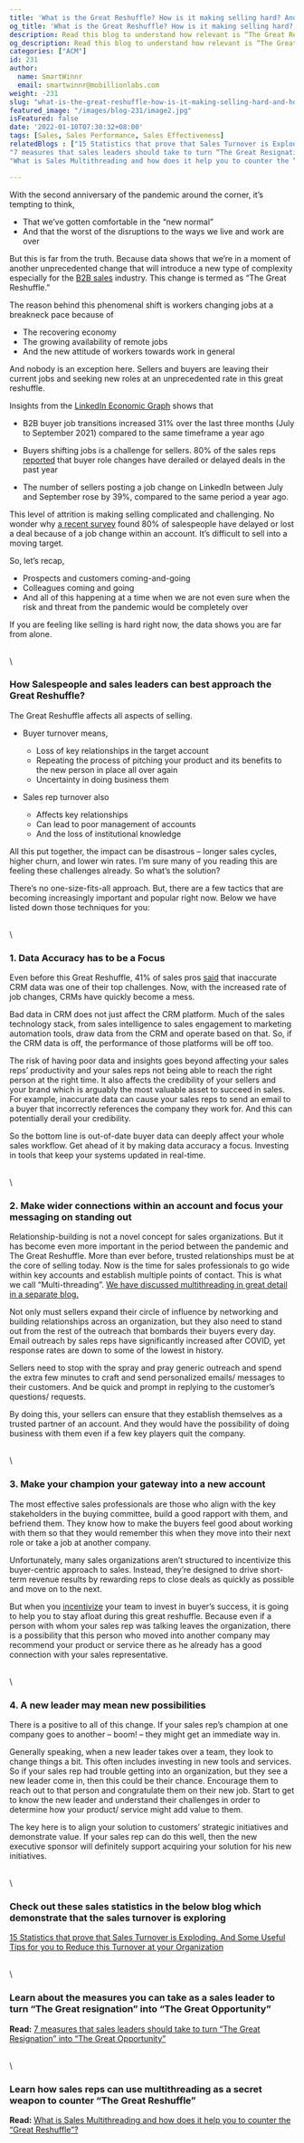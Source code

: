 ```yaml
---
title: 'What is the Great Reshuffle? How is it making selling hard? And how can you mitigate the risk associated with it?'
og_title: 'What is the Great Reshuffle? How is it making selling hard? And how can you mitigate the risk associated with it?'
description: Read this blog to understand how relevant is “The Great Reshuffle” of talent today and what can sales leaders and reps do to mitigate the risk associated with this phenomenon 
og_description: Read this blog to understand how relevant is “The Great Reshuffle” of talent today and what can sales leaders and reps do to mitigate the risk associated with this phenomenon 
categories: ["ACM"]
id: 231
author:
  name: SmartWinnr
  email: smartwinnr@mobillionlabs.com
weight: -231
slug: "what-is-the-great-reshuffle-how-is-it-making-selling-hard-and-how-can-you-mitigate-the-risk-associated-with-it"
featured_image: "/images/blog-231/image2.jpg"
isFeatured: false
date: '2022-01-10T07:30:32+08:00'
tags: [Sales, Sales Performance, Sales Effectiveness]
relatedBlogs : ["15 Statistics that prove that Sales Turnover is Exploding. And Some Useful Tips for you to Reduce this Turnover at your Organization",
"7 measures that sales leaders should take to turn “The Great Resignation” into “The Great Opportunity”",
"What is Sales Multithreading and how does it help you to counter the “Great Reshuffle”?"]

---
```


With the second anniversary of the pandemic around the corner, it’s tempting to think,

* That we’ve gotten comfortable in the “new normal”
* And that the worst of the disruptions to the ways we live and work are over

But this is far from the truth. Because data shows that we’re in a moment of another unprecedented change that will introduce a new type of complexity especially for the [B2B sales](https://www.smartwinnr.com/post/how-to-improve-b2b-sales-productivity-during-the-crisis/) industry. This change is termed as “The Great Reshuffle."

The reason behind this phenomenal shift is workers changing jobs at a breakneck pace because of 

* The recovering economy 
* The growing availability of remote jobs
* And the new attitude of workers towards work in general 

And nobody is an exception here. Sellers and buyers are leaving their current jobs and seeking new roles at an unprecedented rate in this great reshuffle.

Insights from the [LinkedIn Economic Graph](https://economicgraph.linkedin.com/?trk=lss-blog-infographic-great-reshuffle) shows that 

* B2B buyer job transitions increased 31% over the last three months (July to September 2021) compared to the same timeframe a year ago

* Buyers shifting jobs is a challenge for sellers. 80% of the sales reps [reported](https://business.linkedin.com/sales-solutions/b2b-sales-strategy-guides/the-state-of-sales-2021-report?trk=lss-blog-infographic-great-reshuffle) that buyer role changes have derailed or delayed deals in the past year   

* The number of sellers posting a job change on LinkedIn between July and September rose by 39%, compared to the same period a year ago. 

This level of attrition is making selling complicated and challenging. No wonder why [a recent survey](https://business.linkedin.com/sales-solutions/b2b-sales-strategy-guides/the-state-of-sales-2021-report?trk=lss-blog-banner) found 80% of salespeople have delayed or lost a deal because of a job change within an account. It’s difficult to sell into a moving target.

So, let’s recap,

* Prospects and customers coming-and-going
* Colleagues coming and going
* And all of this happening at a time when we are not even sure when the risk and threat from the pandemic would be completely over

If you are feeling like selling is hard right now, the data shows you are far from alone.

\
\

### **How Salespeople and sales leaders can best approach the Great Reshuffle?**

The Great Reshuffle affects all aspects of selling.

* Buyer turnover means,
    * Loss of key relationships in the target account 
    * Repeating the process of pitching your product and its benefits to the new person in place all over again
    * Uncertainty in doing business them

* Sales rep turnover also
    * Affects key relationships 
    * Can lead to poor management of accounts 
    * And the loss of institutional knowledge 

All this put together, the impact can be disastrous – longer sales cycles, higher churn, and lower win rates. I’m sure many of you reading this are feeling these challenges already.
So what’s the solution?

There’s no one-size-fits-all approach. But, there are a few tactics that are becoming increasingly important and popular right now. Below we have listed down those techniques for you:

\
\

### **1. Data Accuracy has to be a Focus**

Even before this Great Reshuffle, 41% of sales pros [said](https://business.linkedin.com/sales-solutions/state-of-sales-global-hub-2021?trk=lss-blog-banner) that inaccurate CRM data was one of their top challenges. Now, with the increased rate of job changes, CRMs have quickly become a mess. 

Bad data in CRM does not just affect the CRM platform. Much of the sales technology stack, from sales intelligence to sales engagement to marketing automation tools, draw data from the CRM and operate based on that. So, if the CRM data is off, the performance of those platforms will be off too.

The risk of having poor data and insights goes beyond affecting your sales reps’ productivity and your sales reps not being able to reach the right person at the right time. It also affects the credibility of your sellers and your brand which is arguably the most valuable asset to succeed in sales. For example, inaccurate data can cause your sales reps to send an email to a buyer that incorrectly references the company they work for. And this can potentially derail your credibility.

So the bottom line is out-of-date buyer data can deeply affect your whole sales workflow. Get ahead of it by making data accuracy a focus. Investing in tools that keep your systems updated in real-time.

\
\


### **2. Make wider connections within an account and focus your messaging on standing out**

Relationship-building is not a novel concept for sales organizations. But it has become even more important in the period between the pandemic and The Great Reshuffle. More than ever before, trusted relationships must be at the core of selling today. Now is the time for sales professionals to go wide within key accounts and establish multiple points of contact. This is what we call “Multi-threading”. [We have discussed multithreading in great detail in a separate blog.](https://www.smartwinnr.com/post/what-is-sales-multithreading-and-how-does-it-help-you-to-counter-the-great-reshuffle/)

Not only must sellers expand their circle of influence by networking and building relationships across an organization, but they also need to stand out from the rest of the outreach that bombards their buyers every day. Email outreach by sales reps have significantly increased after COVID, yet response rates are down to some of the lowest in history.

Sellers need to stop with the spray and pray generic outreach and spend the extra few minutes to craft and send personalized emails/ messages to their customers. And be quick and prompt in replying to the customer’s questions/ requests.

By doing this, your sellers can ensure that they establish themselves as a trusted partner of an account. And they would have the possibility of doing business with them even if a few key players quit the company.

\
\

### **3. Make your champion your gateway into a new account**

The most effective sales professionals are those who align with the key stakeholders in the buying committee, build a good rapport with them, and befriend them. They know how to make the buyers feel good about working with them so that they would remember this when they move into their next role or take a job at another company.

Unfortunately, many sales organizations aren’t structured to incentivize this buyer-centric approach to sales. Instead, they’re designed to drive short-term revenue results by rewarding reps to close deals as quickly as possible and move on to the next.

But when you [incentivize](https://www.smartwinnr.com/post/best-practices-to-design-your-sales-incentive-plan/) your team to invest in buyer’s success, it is going to help you to stay afloat during this great reshuffle. Because even if a person with whom your sales rep was talking leaves the organization, there is a possibility that this person who moved into another company may recommend your product or service there as he already has a good connection with your sales representative.

\
\

### **4. A new leader may mean new possibilities**

There is a positive to all of this change. If your sales rep’s champion at one company goes to another – boom! – they might get an immediate way in. 

Generally speaking, when a new leader takes over a team, they look to change things a bit. This often includes investing in new tools and services. So if your sales rep had trouble getting into an organization, but they see a new leader come in, then this could be their chance. Encourage them to reach out to that person and congratulate them on their new job. Start to get to know the new leader and understand their challenges in order to determine how your product/ service might add value to them.

The key here is to align your solution to customers’ strategic initiatives and demonstrate value. If your sales rep can do this well, then the new executive sponsor will definitely support acquiring your solution for his new initiatives.

\
\

### **Check out these sales statistics in the below blog which demonstrate that the sales turnover is exploring**

[15 Statistics that prove that Sales Turnover is Exploding. And Some Useful Tips for you to Reduce this Turnover at your Organization](https://www.smartwinnr.com/post/statistics-that-prove-that-sales-turnover-is-exploding-and-some-useful-tips-for-you-to-reduce-this-tunover-at-your-organization/)

\
\

### **Learn about the measures you can take as a sales leader to turn “The Great resignation” into “The Great Opportunity”**

**Read:** [7 measures that sales leaders should take to turn “The Great Resignation” into “The Great Opportunity”](https://www.smartwinnr.com/post/measures-that-sales-leader-should-take-to-stop-the-great-resignation/)

\
\

### **Learn how sales reps can use multithreading as a secret weapon to counter “The Great Reshuffle”**

**Read:** [What is Sales Multithreading and how does it help you to counter the “Great Reshuffle”?](https://www.smartwinnr.com/post/what-is-sales-multithreading-and-how-does-it-help-you-to-counter-the-great-reshuffle/)